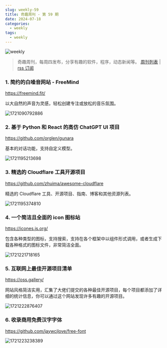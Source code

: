 ```yaml
---
slug: weekly-59
title: 奇趣周刊 - 第 59 期
date: 2024-07-18
categories:
  - weekly
tags:
  - weekly
---
```


![weekly](https://imgurl.zishu.me/weekly.webp)

> 奇趣周刊，每周四发布，分享有趣的软件，程序，动态新闻等。 [周刊列表](/categories/weekly/) | [rss 订阅](/categories/weekly/index.xml)  

### 1. 简约的白噪音网站 - FreeMind

https://freemind.fit/

以大自然的声音为灵感，轻松创建专注或放松的音乐氛围。

![1721090792886](https://imgurl.zishu.me/2024/07/1721090792886.webp)

### 2. 基于 Python 和 React 的高仿 ChatGPT UI 项目

https://github.com/orglen/gunara

基本的对话功能，支持自定义模型。

![1721195213698](https://imgurl.zishu.me/2024/07/1721195213698.webp)

### 3. 精选的 Cloudflare 工具开源项目

https://github.com/zhuima/awesome-cloudflare

精选的 Cloudflare 工具、开源项目、指南、博客和其他资源列表。

![1721195374810](https://imgurl.zishu.me/2024/07/1721195374810.webp)

### 4. 一个简洁且全面的 icon 图标站

https://icones.js.org/

包含各种类型的图标，支持搜索，支持在各个框架中以组件形式调用，或者生成下载各种格式的图标文件，非常简洁全面。

![1721221718165](https://imgurl.zishu.me/2024/07/1721221718165.webp)

### 5. 互联网上最佳开源项目清单

https://oss.gallery/

网站风格简洁实用，汇集了大佬们提交的各种最佳开源项目，每个项目都添加了详细的统计信息，你可以通过这个网站发现许多有趣的开源项目。

![1721222876407](https://imgurl.zishu.me/2024/07/1721222876407.webp)

### 6. 收录商用免费汉字字体

https://github.com/jaywcjlove/free-font

![1721223238389](https://imgurl.zishu.me/2024/07/1721223238389.webp)